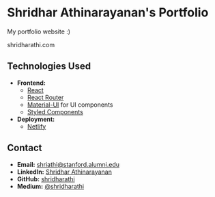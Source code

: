 # Shridhar Athinarayanan's Portfolio

My portfolio website :)

shridharathi.com

## Technologies Used

- **Frontend:**
  - [React](https://reactjs.org/)
  - [React Router](https://reactrouter.com/)
  - [Material-UI](https://mui.com/) for UI components
  - [Styled Components](https://styled-components.com/)
- **Deployment:**
  - [Netlify](https://www.netlify.com/)

## Contact

- **Email:** [shriathi@stanford.alumni.edu](mailto:shriathi@stanford.alumni.edu)
- **LinkedIn:** [Shridhar Athinarayanan](https://www.linkedin.com/in/shridhar-athinarayanan-638493199/)
- **GitHub:** [shridharathi](https://github.com/shridharathi)
- **Medium:** [@shridharathi](https://medium.com/@shridharathi)
